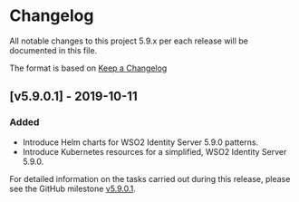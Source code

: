 # Changelog
All notable changes to this project 5.9.x per each release will be documented in this file.

The format is based on [Keep a Changelog](https://keepachangelog.com/en/1.0.0/)

## [v5.9.0.1] - 2019-10-11

### Added
- Introduce Helm charts for WSO2 Identity Server 5.9.0 patterns.
- Introduce Kubernetes resources for a simplified, WSO2 Identity Server 5.9.0.

For detailed information on the tasks carried out during this release, please see the GitHub milestone
[v5.9.0.1](https://github.com/wso2/kubernetes-is/milestone/5).
